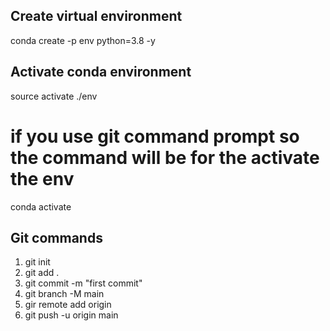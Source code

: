 ## Create virtual environment
conda create -p env python=3.8 -y
## Activate conda environment
source activate ./env
# if you use git command prompt so the command will be for the activate the env
conda activate <your absolute path of env folder>


## Git commands
1. git init
2. git add .
3. git commit -m "first commit"
4. git branch -M main
5. gir remote add origin <your git repository url>
6. git push -u origin main

